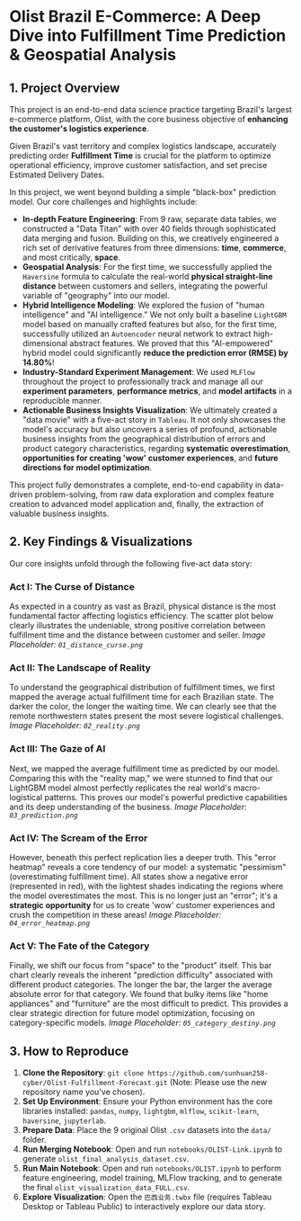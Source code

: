 # Olist Brazil E-Commerce: A Deep Dive into Fulfillment Time Prediction & Geospatial Analysis

## 1. Project Overview

This project is an end-to-end data science practice targeting Brazil's largest e-commerce platform, Olist, with the core business objective of **enhancing the customer's logistics experience**.

Given Brazil's vast territory and complex logistics landscape, accurately predicting order **Fulfillment Time** is crucial for the platform to optimize operational efficiency, improve customer satisfaction, and set precise Estimated Delivery Dates.

In this project, we went beyond building a simple "black-box" prediction model. Our core challenges and highlights include:

*   **In-depth Feature Engineering**: From 9 raw, separate data tables, we constructed a "Data Titan" with over 40 fields through sophisticated data merging and fusion. Building on this, we creatively engineered a rich set of derivative features from three dimensions: **time**, **commerce**, and most critically, **space**.
*   **Geospatial Analysis**: For the first time, we successfully applied the `Haversine` formula to calculate the real-world **physical straight-line distance** between customers and sellers, integrating the powerful variable of "geography" into our model.
*   **Hybrid Intelligence Modeling**: We explored the fusion of "human intelligence" and "AI intelligence." We not only built a baseline `LightGBM` model based on manually crafted features but also, for the first time, successfully utilized an `Autoencoder` neural network to extract high-dimensional abstract features. We proved that this "AI-empowered" hybrid model could significantly **reduce the prediction error (RMSE) by 14.80%**!
*   **Industry-Standard Experiment Management**: We used `MLFlow` throughout the project to professionally track and manage all our **experiment parameters**, **performance metrics**, and **model artifacts** in a reproducible manner.
*   **Actionable Business Insights Visualization**: We ultimately created a "data movie" with a five-act story in `Tableau`. It not only showcases the model's accuracy but also uncovers a series of profound, actionable business insights from the geographical distribution of errors and product category characteristics, regarding **systematic overestimation**, **opportunities for creating 'wow' customer experiences**, and **future directions for model optimization**.

This project fully demonstrates a complete, end-to-end capability in data-driven problem-solving, from raw data exploration and complex feature creation to advanced model application and, finally, the extraction of valuable business insights.

## 2. Key Findings & Visualizations

Our core insights unfold through the following five-act data story:

### Act I: The Curse of Distance
As expected in a country as vast as Brazil, physical distance is the most fundamental factor affecting logistics efficiency. The scatter plot below clearly illustrates the undeniable, strong positive correlation between fulfillment time and the distance between customer and seller.
*Image Placeholder: `01_distance_curse.png`*

### Act II: The Landscape of Reality
To understand the geographical distribution of fulfillment times, we first mapped the average actual fulfillment time for each Brazilian state. The darker the color, the longer the waiting time. We can clearly see that the remote northwestern states present the most severe logistical challenges.
*Image Placeholder: `02_reality.png`*

### Act III: The Gaze of AI
Next, we mapped the average fulfillment time as predicted by our model. Comparing this with the "reality map," we were stunned to find that our LightGBM model almost perfectly replicates the real world's macro-logistical patterns. This proves our model's powerful predictive capabilities and its deep understanding of the business.
*Image Placeholder: `03_prediction.png`*

### Act IV: The Scream of the Error
However, beneath this perfect replication lies a deeper truth. This "error heatmap" reveals a core tendency of our model: a systematic "pessimism" (overestimating fulfillment time). All states show a negative error (represented in red), with the lightest shades indicating the regions where the model overestimates the most. This is no longer just an "error"; it's a **strategic opportunity** for us to create 'wow' customer experiences and crush the competition in these areas!
*Image Placeholder: `04_error_heatmap.png`*

### Act V: The Fate of the Category
Finally, we shift our focus from "space" to the "product" itself. This bar chart clearly reveals the inherent "prediction difficulty" associated with different product categories. The longer the bar, the larger the average absolute error for that category. We found that bulky items like "home appliances" and "furniture" are the most difficult to predict. This provides a clear strategic direction for future model optimization, focusing on category-specific models.
*Image Placeholder: `05_category_destiny.png`*

## 3. How to Reproduce

1.  **Clone the Repository**: `git clone https://github.com/sunhuan258-cyber/Olist-Fulfillment-Forecast.git` (Note: Please use the new repository name you've chosen).
2.  **Set Up Environment**: Ensure your Python environment has the core libraries installed: `pandas`, `numpy`, `lightgbm`, `mlflow`, `scikit-learn`, `haversine`, `jupyterlab`.
3.  **Prepare Data**: Place the 9 original Olist `.csv` datasets into the `data/` folder.
4.  **Run Merging Notebook**: Open and run `notebooks/OLIST-Link.ipynb` to generate `olist_final_analysis_dataset.csv`.
5.  **Run Main Notebook**: Open and run `notebooks/OLIST.ipynb` to perform feature engineering, model training, MLFlow tracking, and to generate the final `olist_visualization_data_FULL.csv`.
6.  **Explore Visualization**: Open the `巴西业务.twbx` file (requires Tableau Desktop or Tableau Public) to interactively explore our data story.